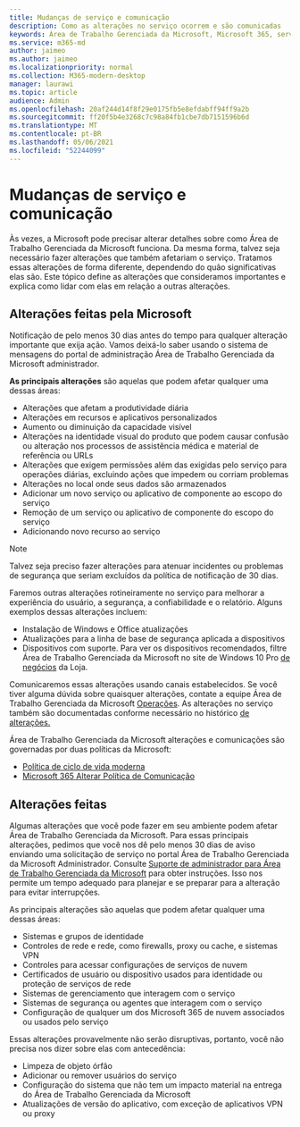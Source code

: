 ```yaml
---
title: Mudanças de serviço e comunicação
description: Como as alterações no serviço ocorrem e são comunicadas
keywords: Área de Trabalho Gerenciada da Microsoft, Microsoft 365, serviço, documentação
ms.service: m365-md
author: jaimeo
ms.author: jaimeo
ms.localizationpriority: normal
ms.collection: M365-modern-desktop
manager: laurawi
ms.topic: article
audience: Admin
ms.openlocfilehash: 20af244d14f8f29e0175fb5e8efdabff94ff9a2b
ms.sourcegitcommit: ff20f5b4e3268c7c98a84fb1cbe7db7151596b6d
ms.translationtype: MT
ms.contentlocale: pt-BR
ms.lasthandoff: 05/06/2021
ms.locfileid: "52244099"
---
```

# <a name="service-changes-and-communication"></a>Mudanças de serviço e comunicação

Às vezes, a Microsoft pode precisar alterar detalhes sobre como Área de Trabalho Gerenciada da Microsoft funciona. Da mesma forma, talvez seja necessário fazer alterações que também afetariam o serviço. Tratamos essas alterações de forma diferente, dependendo do quão significativas elas são. Este tópico define as alterações que consideramos importantes e explica como lidar com elas em relação a outras alterações.



## <a name="changes-made-by-microsoft"></a>Alterações feitas pela Microsoft

Notificação de pelo menos 30 dias antes do tempo para qualquer alteração importante que exija ação. Vamos deixá-lo saber usando o sistema de mensagens do portal de administração Área de Trabalho Gerenciada da Microsoft administrador.

**As principais alterações** são aquelas que podem afetar qualquer uma dessas áreas:
- Alterações que afetam a produtividade diária
- Alterações em recursos e aplicativos personalizados
- Aumento ou diminuição da capacidade visível
- Alterações na identidade visual do produto que podem causar confusão ou alteração nos processos de assistência médica e material de referência ou URLs
- Alterações que exigem permissões além das exigidas pelo serviço para operações diárias, excluindo ações que impedem ou corriam problemas
- Alterações no local onde seus dados são armazenados
- Adicionar um novo serviço ou aplicativo de componente ao escopo do serviço
- Remoção de um serviço ou aplicativo de componente do escopo do serviço
- Adicionando novo recurso ao serviço

> [!NOTE]
> Talvez seja preciso fazer alterações para atenuar incidentes ou problemas de segurança que seriam excluídos da política de notificação de 30 dias.

Faremos outras alterações rotineiramente no serviço para melhorar a experiência do usuário, a segurança, a confiabilidade e o relatório. Alguns exemplos dessas alterações incluem:

- Instalação de Windows e Office atualizações
- Atualizações para a linha de base de segurança aplicada a dispositivos
- Dispositivos com suporte. Para ver os dispositivos recomendados, filtre Área de Trabalho Gerenciada da Microsoft no site de Windows 10 Pro [de negócios](https://www.microsoft.com/windowsforbusiness/view-all-devices) da Loja.

Comunicaremos essas alterações usando canais estabelecidos. Se você tiver alguma dúvida sobre quaisquer alterações, contate a equipe Área de Trabalho Gerenciada da Microsoft [Operações](../working-with-managed-desktop/admin-support.md). As alterações no serviço também são documentadas conforme necessário no histórico [de alterações.](../change-history-managed-desktop.md)

Área de Trabalho Gerenciada da Microsoft alterações e comunicações são governadas por duas políticas da Microsoft:
- [Política de ciclo de vida moderna](https://support.microsoft.com/help/30881/modern-lifecycle-policy)
- [Microsoft 365 Alterar Política de Comunicação](/office365/admin/manage/message-center)

## <a name="changes-you-make"></a>Alterações feitas

Algumas alterações que você pode fazer em seu ambiente podem afetar Área de Trabalho Gerenciada da Microsoft. Para essas principais alterações, pedimos que você nos dê pelo menos 30 dias de aviso enviando uma solicitação de serviço no portal Área de Trabalho Gerenciada da Microsoft Administrador. Consulte [Suporte de administrador para Área de Trabalho Gerenciada da Microsoft](../working-with-managed-desktop/admin-support.md) para obter instruções. Isso nos permite um tempo adequado para planejar e se preparar para a alteração para evitar interrupções.

As principais alterações são aquelas que podem afetar qualquer uma dessas áreas:

- Sistemas e grupos de identidade
- Controles de rede e rede, como firewalls, proxy ou cache, e sistemas VPN
- Controles para acessar configurações de serviços de nuvem
- Certificados de usuário ou dispositivo usados para identidade ou proteção de serviços de rede
- Sistemas de gerenciamento que interagem com o serviço
- Sistemas de segurança ou agentes que interagem com o serviço
- Configuração de qualquer um dos Microsoft 365 de nuvem associados ou usados pelo serviço

Essas alterações provavelmente não serão disruptivas, portanto, você não precisa nos dizer sobre elas com antecedência:

- Limpeza de objeto órfão
- Adicionar ou remover usuários do serviço
- Configuração do sistema que não tem um impacto material na entrega do Área de Trabalho Gerenciada da Microsoft
- Atualizações de versão do aplicativo, com exceção de aplicativos VPN ou proxy